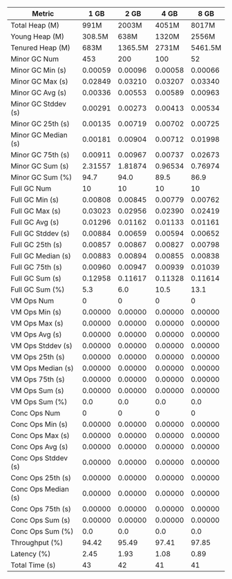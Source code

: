 | Metric | 1 GB | 2 GB | 4 GB | 8 GB |
|------|----|----|----|----|
| Total Heap (M) | 991M | 2003M | 4051M | 8017M |
| Young Heap (M) | 308.5M | 638M | 1320M | 2556M |
| Tenured Heap (M) | 683M | 1365.5M | 2731M | 5461.5M |
| Minor GC Num | 453 | 200 | 100 | 52 |
| Minor GC Min (s) | 0.00059 | 0.00096 | 0.00058 | 0.00066 |
| Minor GC Max (s) | 0.02849 | 0.03210 | 0.03207 | 0.03340 |
| Minor GC Avg (s) | 0.00336 | 0.00553 | 0.00589 | 0.00963 |
| Minor GC Stddev (s) | 0.00291 | 0.00273 | 0.00413 | 0.00534 |
| Minor GC 25th (s) | 0.00135 | 0.00719 | 0.00702 | 0.00725 |
| Minor GC Median (s) | 0.00181 | 0.00904 | 0.00712 | 0.01998 |
| Minor GC 75th (s) | 0.00911 | 0.00967 | 0.00737 | 0.02673 |
| Minor GC Sum (s) | 2.31557 | 1.81874 | 0.96534 | 0.76974 |
| Minor GC Sum (%) | 94.7 | 94.0 | 89.5 | 86.9 |
| Full GC Num | 10 | 10 | 10 | 10 |
| Full GC Min (s) | 0.00808 | 0.00845 | 0.00779 | 0.00762 |
| Full GC Max (s) | 0.03023 | 0.02956 | 0.02390 | 0.02419 |
| Full GC Avg (s) | 0.01296 | 0.01162 | 0.01133 | 0.01161 |
| Full GC Stddev (s) | 0.00884 | 0.00659 | 0.00594 | 0.00652 |
| Full GC 25th (s) | 0.00857 | 0.00867 | 0.00827 | 0.00798 |
| Full GC Median (s) | 0.00883 | 0.00894 | 0.00855 | 0.00838 |
| Full GC 75th (s) | 0.00960 | 0.00947 | 0.00939 | 0.01039 |
| Full GC Sum (s) | 0.12958 | 0.11617 | 0.11328 | 0.11614 |
| Full GC Sum (%) | 5.3 | 6.0 | 10.5 | 13.1 |
| VM Ops Num | 0 | 0 | 0 | 0 |
| VM Ops Min (s) | 0.00000 | 0.00000 | 0.00000 | 0.00000 |
| VM Ops Max (s) | 0.00000 | 0.00000 | 0.00000 | 0.00000 |
| VM Ops Avg (s) | 0.00000 | 0.00000 | 0.00000 | 0.00000 |
| VM Ops Stddev (s) | 0.00000 | 0.00000 | 0.00000 | 0.00000 |
| VM Ops 25th (s) | 0.00000 | 0.00000 | 0.00000 | 0.00000 |
| VM Ops Median (s) | 0.00000 | 0.00000 | 0.00000 | 0.00000 |
| VM Ops 75th (s) | 0.00000 | 0.00000 | 0.00000 | 0.00000 |
| VM Ops Sum (s) | 0.00000 | 0.00000 | 0.00000 | 0.00000 |
| VM Ops Sum (%) | 0.0 | 0.0 | 0.0 | 0.0 |
| Conc Ops Num | 0 | 0 | 0 | 0 |
| Conc Ops Min (s) | 0.00000 | 0.00000 | 0.00000 | 0.00000 |
| Conc Ops Max (s) | 0.00000 | 0.00000 | 0.00000 | 0.00000 |
| Conc Ops Avg (s) | 0.00000 | 0.00000 | 0.00000 | 0.00000 |
| Conc Ops Stddev (s) | 0.00000 | 0.00000 | 0.00000 | 0.00000 |
| Conc Ops 25th (s) | 0.00000 | 0.00000 | 0.00000 | 0.00000 |
| Conc Ops Median (s) | 0.00000 | 0.00000 | 0.00000 | 0.00000 |
| Conc Ops 75th (s) | 0.00000 | 0.00000 | 0.00000 | 0.00000 |
| Conc Ops Sum (s) | 0.00000 | 0.00000 | 0.00000 | 0.00000 |
| Conc Ops Sum (%) | 0.0 | 0.0 | 0.0 | 0.0 |
| Throughput (%) | 94.42 | 95.49 | 97.41 | 97.85 |
| Latency (%) | 2.45 | 1.93 | 1.08 | 0.89 |
| Total Time (s) | 43 | 42 | 41 | 41 |
